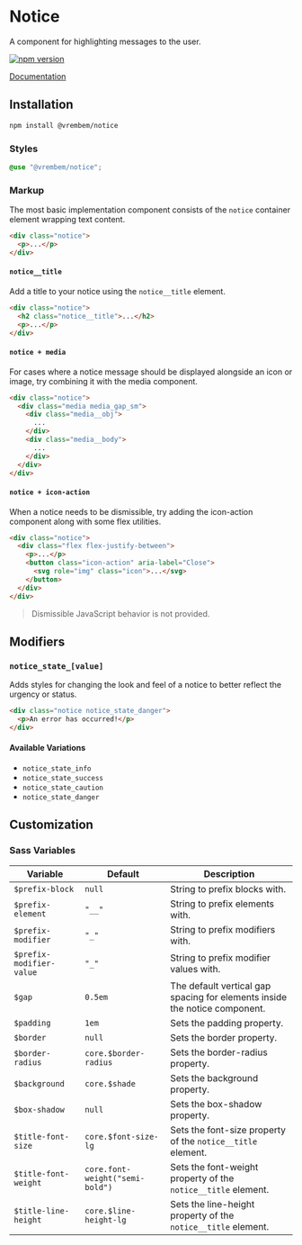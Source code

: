 # Notice

A component for highlighting messages to the user.

[![npm version](https://img.shields.io/npm/v/%40vrembem%2Fnotice.svg)](https://www.npmjs.com/package/%40vrembem%2Fnotice)

[Documentation](https://vrembem.com/packages/notice)

## Installation

```sh
npm install @vrembem/notice
```

### Styles

```scss
@use "@vrembem/notice";
```

### Markup

The most basic implementation component consists of the `notice` container element wrapping text content.

```html
<div class="notice">
  <p>...</p>
</div>
```

#### `notice__title`

Add a title to your notice using the `notice__title` element.

```html
<div class="notice">
  <h2 class="notice__title">...</h2>
  <p>...</p>
</div>
```

#### `notice + media`

For cases where a notice message should be displayed alongside an icon or image, try combining it with the media component.

```html
<div class="notice">
  <div class="media media_gap_sm">
    <div class="media__obj">
      ...
    </div>
    <div class="media__body">
      ...
    </div>
  </div>
</div>
```

#### `notice + icon-action`

When a notice needs to be dismissible, try adding the icon-action component along with some flex utilities.

```html
<div class="notice">
  <div class="flex flex-justify-between">
    <p>...</p>
    <button class="icon-action" aria-label="Close">
      <svg role="img" class="icon">...</svg>
    </button>
  </div>
</div>
```

> Dismissible JavaScript behavior is not provided.

## Modifiers

### `notice_state_[value]`

Adds styles for changing the look and feel of a notice to better reflect the urgency or status.

```html
<div class="notice notice_state_danger">
  <p>An error has occurred!</p>
</div>
```

#### Available Variations

- `notice_state_info`
- `notice_state_success`
- `notice_state_caution`
- `notice_state_danger`

## Customization

### Sass Variables

| Variable                 | Default                         | Description                                                                |
| ------------------------ | ------------------------------- | -------------------------------------------------------------------------- |
| `$prefix-block`          | `null`                          | String to prefix blocks with.                                              |
| `$prefix-element`        | `"__"`                          | String to prefix elements with.                                            |
| `$prefix-modifier`       | `"_"`                           | String to prefix modifiers with.                                           |
| `$prefix-modifier-value` | `"_"`                           | String to prefix modifier values with.                                     |
| `$gap`                   | `0.5em`                         | The default vertical gap spacing for elements inside the notice component. |
| `$padding`               | `1em`                           | Sets the padding property.                                                 |
| `$border`                | `null`                          | Sets the border property.                                                  |
| `$border-radius`         | `core.$border-radius`           | Sets the border-radius property.                                           |
| `$background`            | `core.$shade`                   | Sets the background property.                                              |
| `$box-shadow`            | `null`                          | Sets the box-shadow property.                                              |
| `$title-font-size`       | `core.$font-size-lg`            | Sets the font-size property of the `notice__title` element.                |
| `$title-font-weight`     | `core.font-weight("semi-bold")` | Sets the font-weight property of the `notice__title` element.              |
| `$title-line-height`     | `core.$line-height-lg`          | Sets the line-height property of the `notice__title` element.              |
